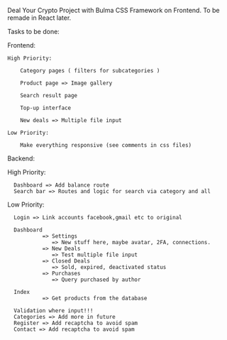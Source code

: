 Deal Your Crypto Project with Bulma CSS Framework on Frontend. To be remade in React later.

Tasks to be done:

Frontend:

    High Priority:

        Category pages ( filters for subcategories )

        Product page => Image gallery

        Search result page

        Top-up interface
        
        New deals => Multiple file input

    Low Priority:

        Make everything responsive (see comments in css files)


Backend:

   High Priority:

      Dashboard => Add balance route
      Search bar => Routes and logic for search via category and all

   Low Priority:

      Login => Link accounts facebook,gmail etc to original
      
      Dashboard 
               => Settings
                  => New stuff here, maybe avatar, 2FA, connections.
               => New Deals
                  => Test multiple file input
               => Closed Deals
                  => Sold, expired, deactivated status
               => Purchases
                  => Query purchased by author
      
      Index 
               => Get products from the database
        
      Validation where input!!!
      Categories => Add more in future
      Register => Add recaptcha to avoid spam
      Contact => Add recaptcha to avoid spam                        
